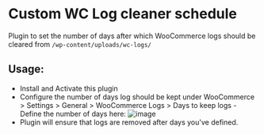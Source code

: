 # Custom WC Log cleaner schedule

Plugin to set the number of days after which WooCommerce logs should be cleared from `/wp-content/uploads/wc-logs/`

## Usage:

* Install and Activate this plugin
* Configure the number of days log should be kept under WooCommerce > Settings > General > WooCommerce Logs > 
Days to keep logs - Define the number of days here:
    ![image](https://user-images.githubusercontent.com/17475174/125608306-d95b9f20-154a-497f-accb-8511130abd74.png)
* Plugin will ensure that logs are removed after days you've defined.
